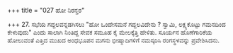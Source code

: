 +++
title = "027 ಹೋ ನಿರನ್ತರ"

+++
27. ಸಭೆಯ ಗದ್ದಲವನ್ನಡಗಿಸಲು "ಹೋ ಒಂದೇಸಮನೆ ಗದ್ದಲವಿದೇನು ? ಸ್ವಾಮಿ, ಲಕ್ಷ್ಯಕೊಟ್ಟು ಗಮನದಿಂದ ಕೇಳುವುದು" ಎಂದು ಸಾಲಾಗಿ ನಿಂತಿದ್ದ ಸೇವಕ ಸಮೂಹ ಕೈ ಮೇಲಕ್ಕೆತ್ತಿ ಹೇಳಿತು. ಸೂರ್ಯನ ಹೊಣೆಗಾರಿಕೆಯ ಹೋಲುವಂತೆ ಎತ್ತಿದ ಮುಖದ ಅಂಧಭೂಪನ ಮಗನು ಭೀಷ್ಮಾದಿಗಳಿಗೆ ನಮಸ್ಕರಿಸಿ ರಂಗಸ್ಥಳವನ್ನು ಪ್ರವೇಶಿಸಿದನು.